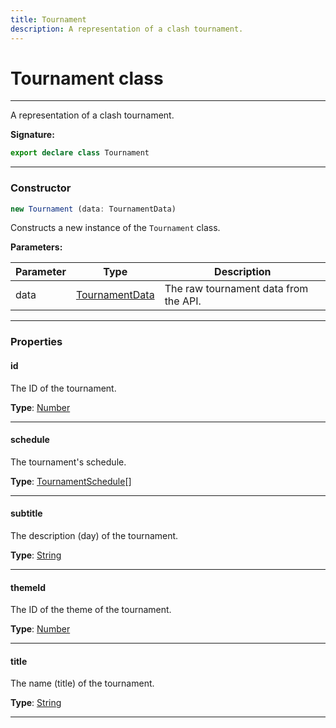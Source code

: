 ```yaml
---
title: Tournament
description: A representation of a clash tournament.
---
```


# Tournament class

---

A representation of a clash tournament.

**Signature:**

```ts
export declare class Tournament 
```

---

### Constructor

```ts
new Tournament (data: TournamentData)
```

Constructs a new instance of the `Tournament` class.

**Parameters:**

| Parameter | Type | Description |
| --------- | ---- | ----------- |
| data | [TournamentData](/api/tournamentdata) | The raw tournament data from the API. |
---

### Properties

#### id

The ID of the tournament.



**Type**: [Number](https://developer.mozilla.org/en-US/docs/Web/JavaScript/Reference/Global_Objects/Number)

---

#### schedule

The tournament's schedule.



**Type**: [TournamentSchedule](/api/tournamentschedule)[]

---

#### subtitle

The description (day) of the tournament.



**Type**: [String](https://developer.mozilla.org/en-US/docs/Web/JavaScript/Reference/Global_Objects/String)

---

#### themeId

The ID of the theme of the tournament.



**Type**: [Number](https://developer.mozilla.org/en-US/docs/Web/JavaScript/Reference/Global_Objects/Number)

---

#### title

The name (title) of the tournament.



**Type**: [String](https://developer.mozilla.org/en-US/docs/Web/JavaScript/Reference/Global_Objects/String)

---

